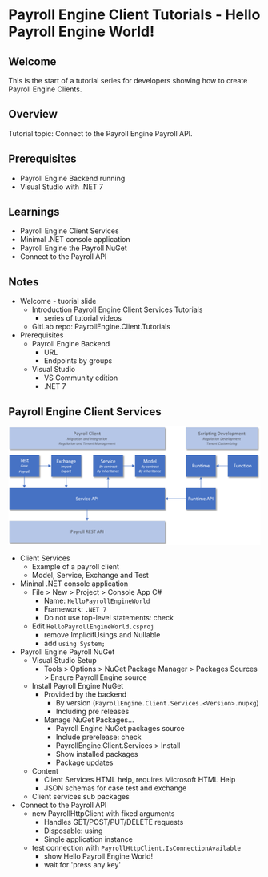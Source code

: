 # Payroll Engine Client Tutorials - Hello Payroll Engine World!

## Welcome
This is the start of a tutorial series for developers showing how to create Payroll Engine Clients.

## Overview
Tutorial topic: Connect to the Payroll Engine Payroll API.

## Prerequisites
- Payroll Engine Backend running
- Visual Studio with .NET 7

## Learnings
- Payroll Engine Client Services
- Minimal .NET console application
- Payroll Engine the Payroll NuGet
- Connect to the Payroll API

## Notes
- Welcome - tuorial slide
	- Introduction Payroll Engine Client Services Tutorials
		- series of tutorial videos
	- GitLab repo: PayrollEngine.Client.Tutorials
- Prerequisites
	- Payroll Engine Backend
		- URL
		- Endpoints by groups
	- Visual Studio
		- VS Community edition
		- .NET 7

## Payroll Engine Client Services
<p>
  <img src="./ClientServices.png" width="800px" alt="Payroll Engine Client Services">
</p>

- Client Services
	- Example of a payroll client
	- Model, Service, Exchange and Test
- Mininal .NET console application
	- File > New > Project > Console App C#
		- Name: `HelloPayrollEngineWorld`
		- Framework: `.NET 7`
		- Do not use top-level statements: check
	- Edit `HelloPayrollEngineWorld.csproj`
		- remove ImplicitUsings and Nullable
		- add `using System;`
- Payroll Engine Payroll NuGet
	- Visual Studio Setup
		- Tools > Options > NuGet Package Manager > Packages Sources > Ensure Payroll Engine source
	- Install Payroll Engine NuGet
		- Provided by the backend
			- By version (`PayrollEngine.Client.Services.<Version>.nupkg`)
			- Including pre releases
		- Manage NuGet Packages...
			- Payroll Engine NuGet packages source
			- Include prerelease: check
			- PayrollEngine.Client.Services > Install
			- Show installed packages
			- Package updates
	- Content
		- Client Services HTML help, requires Microsoft HTML Help
		- JSON schemas for case test and exchange
	- Client services sub packages
- Connect to the Payroll API
	- new PayrollHttpClient with fixed arguments
		- Handles GET/POST/PUT/DELETE requests
		- Disposable: using
		- Single application instance
	- test connection with `PayrollHttpClient.IsConnectionAvailable`
		- show Hello Payroll Engine World!
		- wait for 'press any key'
